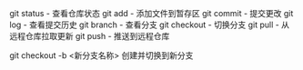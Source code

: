 git status    - 查看仓库状态
git add       - 添加文件到暂存区
git commit    - 提交更改
git log       - 查看提交历史
git branch    - 查看分支
git checkout  - 切换分支
git pull      - 从远程仓库拉取更新
git push      - 推送到远程仓库

git checkout -b <新分支名称> 创建并切换到新分支

